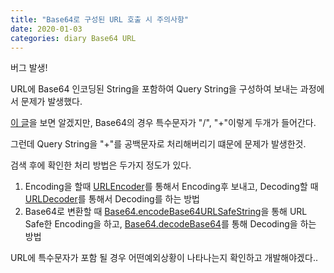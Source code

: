 ```yaml
---
title: "Base64로 구성된 URL 호출 시 주의사항"
date: 2020-01-03
categories: diary Base64 URL 
---
```

버그 발생!

URL에 Base64 인코딩된 String을 포함하여 Query String을 구성하여 보내는 과정에서 문제가 발생했다.

[이 글]을 보면 알겠지만, Base64의 경우 특수문자가 "/", "+"이렇게 두개가 들어간다.

그런데 Query String을 "+"를 공백문자로 처리해버리기 떄문에 문제가 발생한것.

검색 후에 확인한 처리 방법은 두가지 정도가 있다.

1. Encoding을 할때 [URLEncoder]를 통해서 Encoding후 보내고, Decoding할 때 [URLDecoder]를 통해서 Decoding를 하는 방법
2. Base64로 변환할 때 [Base64.encodeBase64URLSafeString]을 통해 URL Safe한 Encoding을 하고, [Base64.decodeBase64]를 통해 Decoding을 하는 방법

URL에 특수문자가 포함 될 경우 어떤예외상황이 나타나는지 확인하고 개발해야겠다..

[이 글]: https://ko.wikipedia.org/wiki/%EB%B2%A0%EC%9D%B4%EC%8A%A464
[URLEncoder]: https://docs.oracle.com/javase/8/docs/api/java/net/URLEncoder.html
[URLDecoder]: https://docs.oracle.com/javase/8/docs/api/java/net/URLDecoder.html
[Base64.encodeBase64URLSafeString]: http://commons.apache.org/proper/commons-codec/apidocs/org/apache/commons/codec/binary/Base64.html#encodeBase64String-byte:A-
[Base64.decodeBase64]: http://commons.apache.org/proper/commons-codec/apidocs/org/apache/commons/codec/binary/Base64.html#decodeBase64-java.lang.String-
